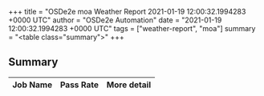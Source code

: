 +++
title = "OSDe2e moa Weather Report 2021-01-19 12:00:32.1994283 +0000 UTC"
author = "OSDe2e Automation"
date = "2021-01-19 12:00:32.1994283 +0000 UTC"
tags = ["weather-report", "moa"]
summary = "<table class=\"summary\"></table>"
+++
## Summary

| Job Name | Pass Rate | More detail |
|----------|-----------|-------------|



